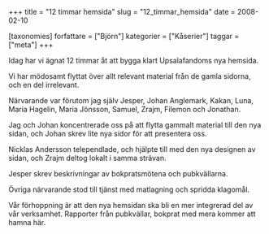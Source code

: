 +++
title = "12 timmar hemsida"
slug = "12_timmar_hemsida"
date = 2008-02-10

[taxonomies]
forfattare = ["Björn"]
kategorier = ["Kåserier"]
taggar = ["meta"]
+++

Idag har vi ägnat 12 timmar åt att bygga klart Upsalafandoms nya hemsida.

Vi har mödosamt flyttat över allt relevant material från de gamla sidorna, och en del irrelevant.

<!-- more -->

Närvarande var förutom jag själv Jesper, Johan Anglemark, Kakan, Luna, Maria Hagelin, Maria Jönsson, Samuel, Zrajm, Filemon och Jonathan.

Jag och Johan koncentrerade oss på att flytta gammalt material till den nya sidan, och  Johan skrev lite nya sidor för att presentera oss.

Nicklas Andersson telependlade, och hjälpte till med den nya designen av sidan, och Zrajm deltog lokalt i samma strävan.

Jesper skrev beskrivningar av bokpratsmötena och pubkvällarna.

Övriga närvarande stod till tjänst med matlagning och spridda klagomål.

Vår förhoppning är att den nya hemsidan ska bli en mer integrerad del av vår verksamhet. Rapporter från pubkvällar, bokprat med mera kommer att hamna här.
